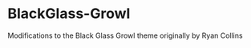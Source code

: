 BlackGlass-Growl
================

Modifications to the Black Glass Growl theme originally by Ryan Collins